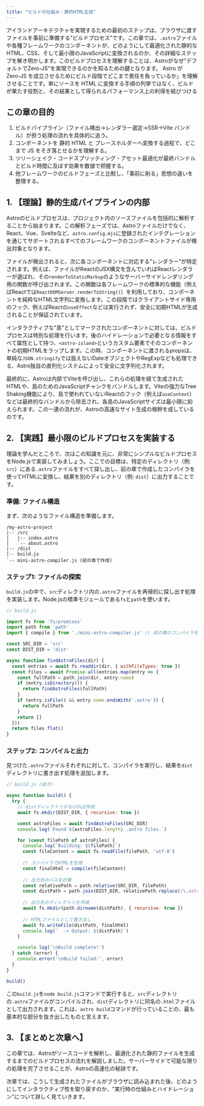 ```yaml
---
title: "ビルドの仕組み：静的HTML生成"
---
```


アイランドアーキテクチャを実現するための最初のステップは、ブラウザに渡すファイルを事前に準備する"ビルドプロセス"です。この章では、`.astro`ファイルや各種フレームワークのコンポーネントが、どのようにして最適化された静的なHTML、CSS、そして最小限のJavaScriptに変換されるのか、その詳細なステップを解き明かします。このビルドプロセスを理解することは、Astroがなぜ"デフォルトでZero-JS"を実現できるのかを知るための鍵となります。
Astro が Zero-JS を成立させるためにビルド段階でどこまで責任を負っているか」を理解させることです。単にソースを HTML に変換する手順の列挙ではなく、ビルドが果たす役割と、その結果として得られるパフォーマンス上の利得を結びつける

## この章の目的
1. ビルドパイプライン（ファイル検出→レンダラー選定→SSR→Vite バンドル）が担う処理の流れを具体的に追う。
2. コンポーネントを 静的 HTML と <astro-island> プレースホルダーへ変換する過程で、どこまで JS をそぎ落とせるかを理解する。
3. ツリーシェイク・コードスプリッティング・アセット最適化が最終バンドルとビルド時間に及ぼす効果を数値で把握する。
4. 他フレームワークのビルドフェーズと比較し、「事前に削る」思想の違いを整理する。

## 1. 【理論】静的生成パイプラインの内部

Astroのビルドプロセスは、プロジェクト内のソースファイルを包括的に解析することから始まります。この解析フェーズでは、Astroファイルだけでなく、React、Vue、Svelteなど、`astro.config.mjs`に登録されたインテグレーションを通じてサポートされるすべてのフレームワークのコンポーネントファイルが検出対象となります。

ファイルが検出されると、次に各コンポーネントに対応する"レンダラー"が特定されます。例えば、ファイルがReactのJSX構文を含んでいればReactレンダラーが選ばれ、その`renderToStaticMarkup`のようなサーバーサイドレンダリング用の関数が呼び出されます。この関数は各フレームワークの標準的な機能（例えばReactでは`ReactDOMServer.renderToString()`）を利用しており、コンポーネントを純粋なHTML文字列に変換します。この段階ではクライアントサイド専用のフック、例えばReactの`useEffect`などは実行されず、安全に初期HTMLが生成されることが保証されています。

インタラクティブな"島"としてマークされたコンポーネントに対しては、ビルドプロセスは特別な処理を行います。後のハイドレーションで必要となる情報をすべて属性として持つ、`<astro-island>`というカスタム要素でそのコンポーネントの初期HTMLをラップします。この時、コンポーネントに渡されるpropsは、単純な`JSON.stringify`では扱えないDateオブジェクトやRegExpなども処理できる、Astro独自の直列化システムによって安全に文字列化されます。

最終的に、Astroは内部でViteを呼び出し、これらの処理を経て生成されたHTMLや、島のためのJavaScriptチャンクをバンドルします。Viteの強力なTree Shaking機能により、島で使われていないReactのフック（例えば`useContext`）などは最終的なバンドルから除去され、各島のJavaScriptサイズは最小限に抑えられます。この一連の流れが、Astroの高速なサイト生成の根幹を成しているのです。

## 2. 【実践】最小限のビルドプロセスを実装する

理論を学んだところで、次はこの知識を元に、非常にシンプルなビルドプロセスをNode.jsで実装してみましょう。ここでの目標は、特定のディレクトリ（例: `src`）にある`.astro`ファイルをすべて探し出し、前の章で作成したコンパイラを使ってHTMLに変換し、結果を別のディレクトリ（例: `dist`）に出力することです。

### 準備: ファイル構造

まず、次のようなファイル構造を準備します。

```
/my-astro-project
|-- /src
|   |-- index.astro
|   `-- about.astro
|-- /dist
|-- build.js
`-- mini-astro-compiler.js (前の章で作成)
```

### ステップ1: ファイルの探索

`build.js`の中で、`src`ディレクトリ内の`.astro`ファイルを再帰的に探し出す処理を実装します。Node.jsの標準モジュールである`fs`と`path`を使います。

```javascript
// build.js

import fs from 'fs/promises'
import path from 'path'
import { compile } from './mini-astro-compiler.js' // 前の章のコンパイラをインポート

const SRC_DIR = 'src'
const DIST_DIR = 'dist'

async function findAstroFiles(dir) {
  const entries = await fs.readdir(dir, { withFileTypes: true })
  const files = await Promise.all(entries.map(entry => {
    const fullPath = path.join(dir, entry.name)
    if (entry.isDirectory()) {
      return findAstroFiles(fullPath)
    }
    if (entry.isFile() && entry.name.endsWith('.astro')) {
      return fullPath
    }
    return []
  }))
  return files.flat()
}
```

### ステップ2: コンパイルと出力

見つけた`.astro`ファイルそれぞれに対して、コンパイラを実行し、結果を`dist`ディレクトリに書き出す処理を追加します。

```javascript
// build.js (続き)

async function build() {
  try {
    // distディレクトリがなければ作成
    await fs.mkdir(DIST_DIR, { recursive: true })

    const astroFiles = await findAstroFiles(SRC_DIR)
    console.log(`Found ${astroFiles.length} .astro files.`)

    for (const filePath of astroFiles) {
      console.log(`Building: ${filePath}`)
      const fileContent = await fs.readFile(filePath, 'utf-8')
      
      // コンパイラでHTMLを生成
      const finalHtml = compile(fileContent)
      
      // 出力先のパスを計算
      const relativePath = path.relative(SRC_DIR, filePath)
      const distPath = path.join(DIST_DIR, relativePath.replace(/\.astro$/, '.html'))
      
      // 出力先のディレクトリを作成
      await fs.mkdir(path.dirname(distPath), { recursive: true })
      
      // HTMLファイルとして書き出し
      await fs.writeFile(distPath, finalHtml)
      console.log(`  -> Output: ${distPath}`)
    }

    console.log('\nBuild complete!')
  } catch (error) {
    console.error('\nBuild failed:', error)
  }
}

build()
```

この`build.js`を`node build.js`コマンドで実行すると、`src`ディレクトリの`.astro`ファイルがコンパイルされ、`dist`ディレクトリに同名の`.html`ファイルとして出力されます。これは、`astro build`コマンドが行っていることの、最も基本的な部分を抜き出したものと言えます。

## 3. 【まとめと次章へ】

この章では、Astroがソースコードを解析し、最適化された静的ファイルを生成するまでのビルドプロセスの流れを解説しました。サーバーサイドで可能な限りの処理を完了させることが、Astroの高速化の秘訣です。

次章では、こうして生成されたファイルがブラウザに読み込まれた後、どのようにしてインタラクティブ性を取り戻すのか、"実行時の仕組みとハイドレーション"について詳しく見ていきます。
